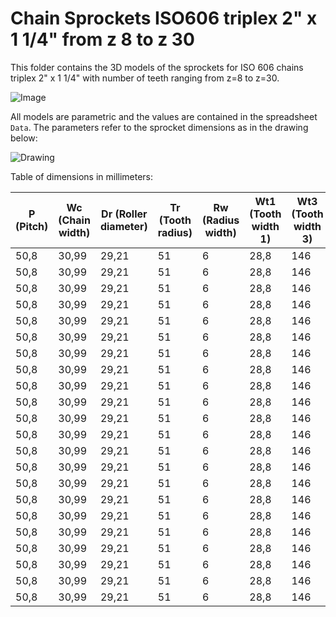 # Chain Sprockets ISO606 triplex 2" x 1 1/4" from z 8 to z 30

This folder contains the 3D models of the sprockets for ISO 606 chains triplex 2" x 1 1/4" with number of teeth ranging from z=8 to z=30.

![Image](screenshot.png "Sprocket Triplex")

All models are parametric and the values are contained in the spreadsheet `Data`.
The parameters refer to the sprocket dimensions as in the drawing below:

![Drawing](drawing.png "Drawing")

Table of dimensions in millimeters:

P (Pitch)|Wc (Chain width)|Dr (Roller diameter)|Tr (Tooth radius)|Rw (Radius width)|Wt1 (Tooth width 1)|Wt3 (Tooth width 3)|z (Number of teeth)|De (External Diameter)|Dp (pitch diameter)|d (Hub diameter)|D (Hole diameter)|H (Total height)
---|---|---|---|---|---|---|---|---|---|---|---|---
50,8|30,99|29,21|51|6|28,8|146|8|153|132,69|82|30|180
50,8|30,99|29,21|51|6|28,8|146|9|169|148,54|88|30|180
50,8|30,99|29,21|51|6|28,8|146|10|185|164,44|104|30|180
50,8|30,99|29,21|51|6|28,8|146|11|200,8|180,34|120|30|180
50,8|30,99|29,21|51|6|28,8|146|12|216,8|196,29|133|30|180
50,8|30,99|29,21|51|6|28,8|146|13|232,8|212,29|145|30|180
50,8|30,99|29,21|51|6|28,8|146|14|248,8|228,29|145|30|180
50,8|30,99|29,21|51|6|28,8|146|15|264,8|244,3|160|30|180
50,8|30,99|29,21|51|6|28,8|146|16|280,9|260,4|160|30|180
50,8|30,99|29,21|51|6|28,8|146|17|296,9|276,4|180|30|180
50,8|30,99|29,21|51|6|28,8|146|18|313|292,55|180|30|180
50,8|30,99|29,21|51|6|28,8|146|19|329,1|308,66|200|30|180
50,8|30,99|29,21|51|6|28,8|146|20|345,2|324,71|200|30|180
50,8|30,99|29,21|51|6|28,8|146|21|361,3|340,82|200|40|180
50,8|30,99|29,21|51|6|28,8|146|22|377,5|356,98|200|40|180
50,8|30,99|29,21|51|6|28,8|146|23|393,6|373,08|200|40|180
50,8|30,99|29,21|51|6|28,8|146|24|409,7|389,18|200|40|180
50,8|30,99|29,21|51|6|28,8|146|25|425,8|405,33|200|40|180
50,8|30,99|29,21|51|6|28,8|146|26|441,9|421,44|200|40|180
50,8|30,99|29,21|51|6|28,8|146|27|458,1|437,59|200|40|180
50,8|30,99|29,21|51|6|28,8|146|28|474,2|453,69|200|40|180
50,8|30,99|29,21|51|6|28,8|146|30|506,5|486|200|40|180
